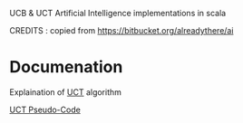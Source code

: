 UCB & UCT Artificial Intelligence implementations in scala

CREDITS : copied from <https://bitbucket.org/alreadythere/ai>  

# Documenation

Explaination of [UCT](http://senseis.xmp.net/?UCT) algorithm

[UCT Pseudo-Code](https://github.com/glesica/mcts-project/blob/master/paper.markdown)
